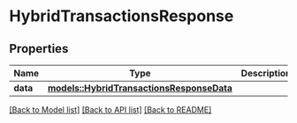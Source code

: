 # HybridTransactionsResponse

## Properties

Name | Type | Description | Notes
------------ | ------------- | ------------- | -------------
**data** | [**models::HybridTransactionsResponseData**](HybridTransactionsResponse_data.md) |  | 

[[Back to Model list]](../README.md#documentation-for-models) [[Back to API list]](../README.md#documentation-for-api-endpoints) [[Back to README]](../README.md)


